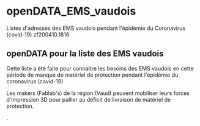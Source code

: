 # openDATA_EMS_vaudois
Listes d'adresses des EMS vaudois pendant l'épidémie du Coronavirus (covid-19)
zf200410.1816

## openDATA pour la liste des EMS vaudois
Cette liste a été faite pour connaitre les besoins des EMS vaudois en cette période de manque de matériel de protection pendant l'épidémie du coronavirus (covid-19)

Les makers (Fablab's) de la région (Vaud) peuvent mobiliser leurs forces d'impression 3D pour pallier au déficit de livraison de matériel de protection.




.
